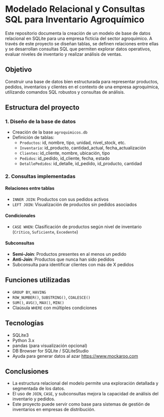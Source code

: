 # Modelado Relacional y Consultas SQL para Inventario Agroquímico

Este repositorio documenta la creación de un modelo de base de datos relacional en SQLite para una empresa ficticia del sector agroquímico. A través de este proyecto se diseñan tablas, se definen relaciones entre ellas y se desarrollan consultas SQL que permiten explorar datos operativos, evaluar niveles de inventario y realizar análisis de ventas.

## Objetivo

Construir una base de datos bien estructurada para representar productos, pedidos, inventarios y clientes en el contexto de una empresa agroquímica, utilizando comandos SQL robustos y consultas de análisis.

## Estructura del proyecto

### 1. Diseño de la base de datos
- Creación de la base `agroquimicos.db`
- Definición de tablas:
  - `Productos`: id, nombre, tipo, unidad, nivel_stock, etc.
  - `Inventario`: id_producto, cantidad_actual, fecha_actualización
  - `Clientes`: id_cliente, nombre, ubicación, tipo
  - `Pedidos`: id_pedido, id_cliente, fecha, estado
  - `DetallePedidos`: id_detalle, id_pedido, id_producto, cantidad

### 2. Consultas implementadas

#### Relaciones entre tablas
- `INNER JOIN`: Productos con sus pedidos activos
- `LEFT JOIN`: Visualización de productos sin pedidos asociados

#### Condicionales
- `CASE WHEN`: Clasificación de productos según nivel de inventario (`Crítico`, `Suficiente`, `Excedente`)

#### Subconsultas
- **Semi-Join**: Productos presentes en al menos un pedido
- **Anti-Join**: Productos que nunca han sido pedidos
- Subconsulta para identificar clientes con más de X pedidos

## Funciones utilizadas

- `GROUP BY`, `HAVING`
- `ROW_NUMBER()`, `SUBSTRING()`, `COALESCE()`
- `SUM()`, `AVG()`, `MAX()`, `MIN()`
- Claúsula `WHERE` con múltiples condiciones

## Tecnologías

- SQLite3  
- Python 3.x  
- pandas (para visualización opcional)  
- DB Browser for SQLite / SQLiteStudio
- Ayuda para generar datos al azar https://www.mockaroo.com

## Conclusiones

- La estructura relacional del modelo permite una exploración detallada y segmentada de los datos.
- El uso de `JOIN`, `CASE`, y subconsultas mejora la capacidad de análisis del inventario y pedidos.
- Este proyecto puede servir como base para sistemas de gestión de inventarios en empresas de distribución.
